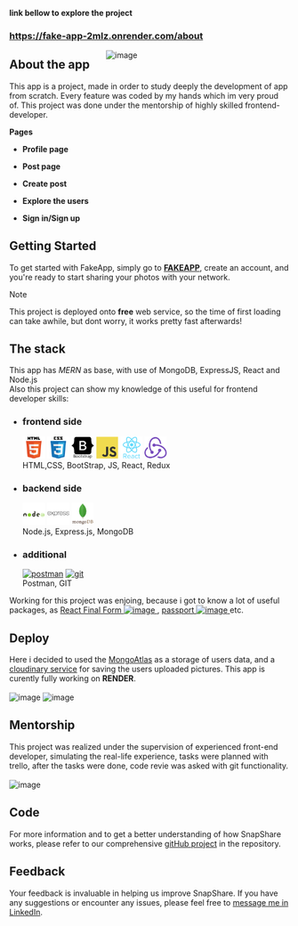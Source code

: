 **link bellow to explore the project**
### https://fake-app-2mlz.onrender.com/about

<img width="330" align="right" alt="image" src="https://github.com/555java/master-project/assets/60987187/eb5c7c6c-35bf-4535-bc6d-cdffca2b08cb">

## About the app

This app is a project, made in order to study deeply the development of app from scratch. Every feature was coded by my hands which im very proud of. This project was done under the mentorship of highly skilled frontend-developer.

**Pages**

- **Profile page**

- **Post page**

- **Create post**

- **Explore the users**

- **Sign in/Sign up** 


## Getting Started

To get started with FakeApp, simply  go to [**FAKEAPP**](https://fake-app-2mlz.onrender.com/about), create an account, and you're ready to start sharing your photos with your network.
<br/>
> [!NOTE]
> This project is deployed onto **free** web service, so the time of first loading can take awhile, but dont worry, it works pretty fast afterwards!

## The stack

This app has *MERN* as base, with use of MongoDB, ExpressJS, React and Node.js
<br/>
Also this project can show my knowledge of this useful for frontend developer skills:
<br/>
* ### frontend side
    <a href="https://www.w3.org/html/" target="_blank" rel="noreferrer"><img src="https://raw.githubusercontent.com/devicons/devicon/master/icons/html5/html5-original-wordmark.svg" alt="html5" width="40" height="40"/></a>
    <a href="https://www.w3schools.com/css/" target="_blank" rel="noreferrer"><img src="https://raw.githubusercontent.com/devicons/devicon/master/icons/css3/css3-original-wordmark.svg" alt="css3" width="40" height="40"/></a>
    <a href="https://getbootstrap.com" target="_blank" rel="noreferrer"> <img src="https://raw.githubusercontent.com/devicons/devicon/master/icons/bootstrap/bootstrap-plain-wordmark.svg" alt="bootstrap" width="40" height="40"/></a>
    <a href="https://developer.mozilla.org/en-US/docs/Web/JavaScript" target="_blank" rel="noreferrer"><img src="https://raw.githubusercontent.com/devicons/devicon/master/icons/javascript/javascript-original.svg" alt="javascript" width="40" height="40"/></a>
    <a href="https://reactjs.org/" target="_blank" rel="noreferrer"><img src="https://raw.githubusercontent.com/devicons/devicon/master/icons/react/react-original-wordmark.svg" alt="react" width="40" height="40"/></a> 
    <a href="https://redux.js.org" target="_blank" rel="noreferrer"><img src="https://raw.githubusercontent.com/devicons/devicon/master/icons/redux/redux-original.svg" alt="redux" width="40" height="40"/></a><br/>
    HTML,CSS, BootStrap, JS, React, Redux
* ### backend side
    <a href="https://nodejs.org" target="_blank" rel="noreferrer"> <img src="https://raw.githubusercontent.com/devicons/devicon/master/icons/nodejs/nodejs-original-wordmark.svg" alt="nodejs" width="40" height="40"/></a> 
    <a href="https://expressjs.com" target="_blank" rel="noreferrer"> <img src="https://raw.githubusercontent.com/devicons/devicon/master/icons/express/express-original-wordmark.svg" alt="express" width="40" height="40"/></a> 
    <a href="https://www.mongodb.com/" target="_blank" rel="noreferrer"> <img src="https://raw.githubusercontent.com/devicons/devicon/master/icons/mongodb/mongodb-original-wordmark.svg" alt="mongodb" width="40" height="40"/></a><br/>
    Node.js, Express.js, MongoDB
* ### additional
    <a href="https://postman.com" target="_blank" rel="noreferrer"><img src="https://www.vectorlogo.zone/logos/getpostman/getpostman-icon.svg" alt="postman" width="40" height="40"/></a> 
    <a href="https://git-scm.com/" target="_blank" rel="noreferrer"><img src="https://www.vectorlogo.zone/logos/git-scm/git-scm-icon.svg" alt="git" width="40" height="40"/></a><br/>
    Postman, GIT
 
Working for this project was enjoing, because i got to know a lot of useful packages, as [React Final Form <img height="40" alt="image" src="https://github.com/555java/master-project/assets/60987187/c9422dcf-3a41-41cd-946c-d5f6e90f45c3">
](https://final-form.org/react), [passport <img height="40" alt="image" src="https://github.com/555java/master-project/assets/60987187/45b9d3d6-3d52-4297-bead-f1755d123f8a">
](https://www.npmjs.com/package/passport) etc.



## Deploy
Here i decided to used the [MongoAtlas](https://www.mongodb.com/atlas/database) as a storage of users data, and a [cloudinary service](https://www.cloudinary.com) for saving the users uploaded pictures. This app is curently fully working on **RENDER**.
<br/><br/>
<img  width="500"  alt="image" src="https://github.com/555java/master-project/assets/60987187/91c76649-2075-45ef-bdb1-7dfd135ae884">
<img   width="500" alt="image" src="https://github.com/555java/master-project/assets/60987187/2883ca50-48ac-4882-a40b-e04bcbae16d1">

## Mentorship
This project was realized under the supervision of experienced front-end developer, simulating the real-life experience, tasks were planned with trello, after the tasks were done, code revie was asked with git functionality.
<br/><br/>
<img width="500" alt="image" src="https://github.com/555java/master-project/assets/60987187/0db0131d-8cd3-43c3-9fbe-b23d94bd2b17">

## Code

For more information and to get a better understanding of how SnapShare works, please refer to our comprehensive [gitHub project](https://github.com/555java/master-project) in the repository.


## Feedback

Your feedback is invaluable in helping us improve SnapShare. If you have any suggestions or encounter any issues, please feel free to [message me in LinkedIn](https://www.linkedin.com/in/inessarotnova/).


















